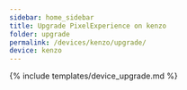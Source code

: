 ```yaml
---
sidebar: home_sidebar
title: Upgrade PixelExperience on kenzo
folder: upgrade
permalink: /devices/kenzo/upgrade/
device: kenzo
---
```

{% include templates/device_upgrade.md %}
